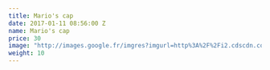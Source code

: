 ```yaml
---
title: Mario's cap
date: 2017-01-11 08:56:00 Z
name: Mario's cap
price: 30
image: "http://images.google.fr/imgres?imgurl=http%3A%2F%2Fi2.cdscdn.com%2Fpdt2%2F5%2F2%2F2%2F1%2F300x300%2Fauc0039897737522%2Frw%2Fcasquette-mario-enfant.jpg&imgrefurl=http%3A%2F%2Fwww.cdiscount.com%2Fjuniors%2Fr-casquette%2Bmario.html&h=300&w=300&tbnid=9spXY6f6H6cY9M%3A&vet=1&docid=Avvw0RFPFAT2YM&ei=IyePWPvZMcjyaIXPusgF&tbm=isch&client=firefox-b&iact=rc&uact=3&dur=224&page=0&start=0&ndsp=26&ved=0ahUKEwi79-i35enRAhVIORoKHYWnDlkQMwg0KAAwAA&bih=723&biw=1536"
weight: 10
---
```


